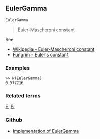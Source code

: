 ## EulerGamma

```
EulerGamma
```

> Euler-Mascheroni constant

See
* [Wikipedia - Euler-Mascheroni constant](https://en.wikipedia.org/wiki/Euler%E2%80%93Mascheroni_constant)
* [Fungrim - Euler's constant](http://fungrim.org/topic/Euler's_constant/)

### Examples

``` 
>> N(EulerGamma) 
0.577216
```

### Related terms 
[E](E.md), [Pi](Pi.md) 

### Github

* [Implementation of EulerGamma](https://github.com/axkr/symja_android_library/blob/master/symja_android_library/matheclipse-core/src/main/java/org/matheclipse/core/builtin/ConstantDefinitions.java#L861) 
